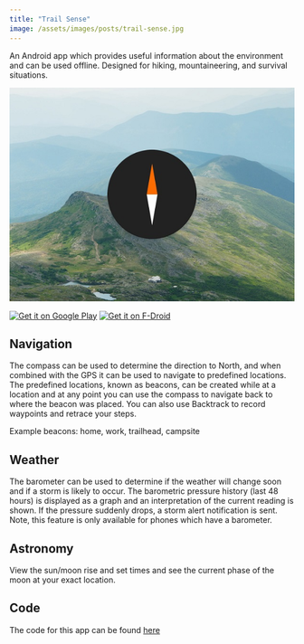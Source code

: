 ```yaml
---
title: "Trail Sense"
image: /assets/images/posts/trail-sense.jpg
---
```


An Android app which provides useful information about the environment and can be used offline. Designed for hiking, mountaineering, and survival situations.

![Promo Image](/assets/images/posts/trail-sense.jpg)

<a class="app-badge" href="https://play.google.com/store/apps/details?id=com.kylecorry.trail_sense&amp;pcampaignid=pcampaignidMKT-Other-global-all-co-prtnr-py-PartBadge-Mar2515-1"><img alt="Get it on Google Play" src="https://play.google.com/intl/en_us/badges/static/images/badges/en_badge_web_generic.png"></a>
<a class="app-badge" href="https://f-droid.org/en/packages/com.kylecorry.trail_sense"><img alt="Get it on F-Droid" src="https://fdroid.gitlab.io/artwork/badge/get-it-on.png"></a>

## Navigation

The compass can be used to determine the direction to North, and when combined with the GPS it can be used to navigate to predefined locations. The predefined locations, known as beacons, can be created while at a location and at any point you can use the compass to navigate back to where the beacon was placed. You can also use Backtrack to record waypoints and retrace your steps.

Example beacons: home, work, trailhead, campsite

## Weather

The barometer can be used to determine if the weather will change soon and if a storm is likely to occur. The barometric pressure history (last 48 hours) is displayed as a graph and an interpretation of the current reading is shown. If the pressure suddenly drops, a storm alert notification is sent. Note, this feature is only available for phones which have a barometer.

## Astronomy

View the sun/moon rise and set times and see the current phase of the moon at your exact location.

## Code

The code for this app can be found [here](https://github.com/kylecorry31/Trail-Sense)
